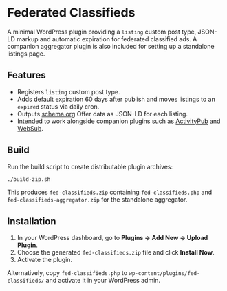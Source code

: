 # Federated Classifieds

A minimal WordPress plugin providing a `listing` custom post type, JSON-LD markup and automatic expiration for federated classified ads. A companion aggregator plugin is also included for setting up a standalone listings page.

## Features

- Registers `listing` custom post type.
- Adds default expiration 60 days after publish and moves listings to an `expired` status via daily cron.
- Outputs [schema.org](https://schema.org) Offer data as JSON-LD for each listing.
- Intended to work alongside companion plugins such as [ActivityPub](https://wordpress.org/plugins/activitypub/) and [WebSub](https://wordpress.org/plugins/websub-publisher/).

## Build

Run the build script to create distributable plugin archives:

```bash
./build-zip.sh
```

This produces `fed-classifieds.zip` containing `fed-classifieds.php` and `fed-classifieds-aggregator.zip` for the standalone aggregator.

## Installation

1. In your WordPress dashboard, go to **Plugins → Add New → Upload Plugin**.
2. Choose the generated `fed-classifieds.zip` file and click **Install Now**.
3. Activate the plugin.

Alternatively, copy `fed-classifieds.php` to `wp-content/plugins/fed-classifieds/` and activate it in your WordPress admin.
